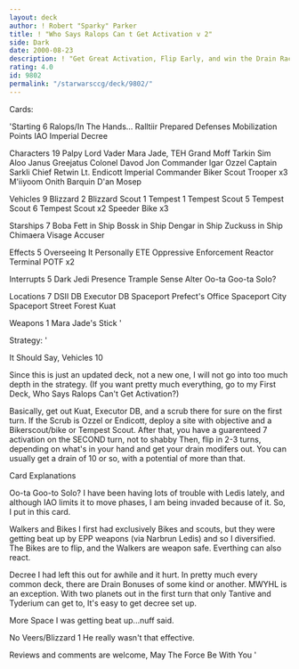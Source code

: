 ```yaml
---
layout: deck
author: ! Robert "Sparky" Parker
title: ! "Who Says Ralops Can t Get Activation v 2"
side: Dark
date: 2000-08-23
description: ! "Get Great Activation, Flip Early, and win the Drain Race."
rating: 4.0
id: 9802
permalink: "/starwarsccg/deck/9802/"
---
```

Cards: 

'Starting 6
Ralops/In The Hands...
Ralltiir
Prepared Defenses
Mobilization Points
IAO
Imperial Decree

Characters 19
Palpy
Lord Vader
Mara Jade, TEH
Grand Moff Tarkin
Sim Aloo
Janus Greejatus
Colonel Davod Jon
Commander Igar
Ozzel
Captain Sarkli
Chief Retwin
Lt. Endicott
Imperial Commander
Biker Scout Trooper x3
M'iiyoom Onith
Barquin D'an
Mosep

Vehicles 9
Blizzard 2
Blizzard Scout 1
Tempest 1
Tempest Scout 5
Tempest Scout 6
Tempest Scout x2
Speeder Bike x3

Starships 7
Boba Fett in Ship
Bossk in Ship
Dengar in Ship
Zuckuss in Ship
Chimaera
Visage
Accuser

Effects 5
Overseeing It Personally
ETE
Oppressive Enforcement
Reactor Terminal
POTF x2

Interrupts 5
Dark Jedi Presence
Trample
Sense
Alter
Oo-ta Goo-ta Solo?

Locations 7
DSII DB
Executor DB
Spaceport Prefect's Office
Spaceport City
Spaceport Street
Forest
Kuat

Weapons 1
Mara Jade's Stick
'

Strategy: '

It Should Say, Vehicles 10


Since this is just an updated deck, not a new one, I will not go into too much depth in the strategy.  (If you want pretty much everything, go to my First Deck, Who Says Ralops Can't Get Activation?)

Basically, get out Kuat, Executor DB, and a scrub there for sure on the first turn.  If the Scrub is Ozzel or Endicott, deploy a site with objective and a Bikerscout/bike or Tempest Scout.  After that, you have a guarenteed 7 activation on the SECOND turn, not to shabby  Then, flip in 2-3 turns, depending on what's in your hand and get your drain modifers out.  You can usually get a drain of 10 or so, with a potential of more than that.

Card Explanations

Oo-ta Goo-to Solo?
I have been having lots of trouble with Ledis lately, and although IAO limits it to move phases, I am being invaded because of it.  So, I put in this card.

Walkers and Bikes
I first had exclusively Bikes and scouts, but they were getting beat up by EPP weapons (via Narbrun Ledis) and so I diversified.  The Bikes are to flip, and the Walkers are weapon safe.  Everthing can also react.

Decree
I had left this out for awhile and it hurt.  In pretty much every common deck, there are Drain Bonuses of some kind or another.  MWYHL is an exception.  With two planets out in the first turn that only Tantive and Tyderium can get to, It's easy to get decree set up.

More Space
I was getting beat up...nuff said.

No Veers/Blizzard 1
He really wasn't that effective.

Reviews and comments are welcome,
May The Force Be With You
'
